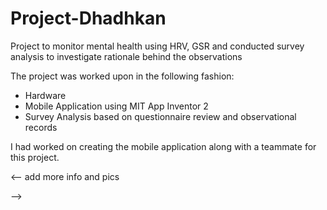 # Project-Dhadhkan
Project to monitor mental health using HRV, GSR and conducted survey analysis to investigate rationale behind the observations

The project was worked upon in the following fashion: 
- Hardware 
- Mobile Application using MIT App Inventor 2
- Survey Analysis based on questionnaire review and observational records

I had worked on creating the mobile application along with a teammate for this project. 

<-- 
  add more info and pics
  
  -->
